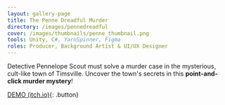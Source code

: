 ```yaml
---
layout: gallery-page
title: The Penne Dreadful Murder
directory: /images/pennedreadful
cover: /images/thumbnails/penne_thumbnail.png
tools: Unity, C#, YarnSpinner, Figma
roles: Producer, Background Artist & UI/UX Designer
---
```

Detective Pennelope Scout must solve a murder case in the mysterious, cult-like town of Timsville. Uncover the town's secrets in this **point-and-click murder mystery**!

[DEMO (itch.io)](https://crowswalk.itch.io/the-penne-dreadful-murder){: .button}